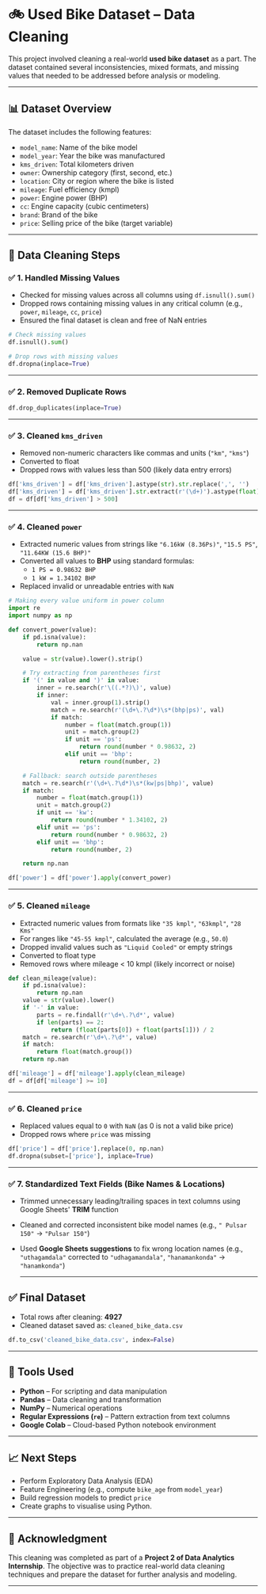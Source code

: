
# 🚲 Used Bike Dataset – Data Cleaning 

This project involved cleaning a real-world **used bike dataset** as a part. The dataset contained several inconsistencies, mixed formats, and missing values that needed to be addressed before analysis or modeling.

---

## 📊 Dataset Overview

The dataset includes the following features:

- `model_name`: Name of the bike model  
- `model_year`: Year the bike was manufactured  
- `kms_driven`: Total kilometers driven  
- `owner`: Ownership category (first, second, etc.)  
- `location`: City or region where the bike is listed  
- `mileage`: Fuel efficiency (kmpl)  
- `power`: Engine power (BHP)  
- `cc`: Engine capacity (cubic centimeters)  
- `brand`: Brand of the bike  
- `price`: Selling price of the bike (target variable)

---

## 🧼 Data Cleaning Steps

### ✅ 1. Handled Missing Values

- Checked for missing values across all columns using `df.isnull().sum()`
- Dropped rows containing missing values in any critical column (e.g., `power`, `mileage`, `cc`, `price`)
- Ensured the final dataset is clean and free of NaN entries

```python
# Check missing values
df.isnull().sum()

# Drop rows with missing values
df.dropna(inplace=True)
```
---  

### ✅ 2. Removed Duplicate Rows

```python
df.drop_duplicates(inplace=True)
```

---

### ✅ 3. Cleaned `kms_driven`

- Removed non-numeric characters like commas and units (`"km"`, `"kms"`)
- Converted to float
- Dropped rows with values less than 500 (likely data entry errors)

```python
df['kms_driven'] = df['kms_driven'].astype(str).str.replace(',', '')
df['kms_driven'] = df['kms_driven'].str.extract(r'(\d+)').astype(float)
df = df[df['kms_driven'] > 500]
```

---

### ✅ 4. Cleaned `power`

- Extracted numeric values from strings like `"6.16kW (8.36Ps)"`, `"15.5 PS"`, `"11.64KW (15.6 BHP)"`
- Converted all values to **BHP** using standard formulas:
  - `1 PS = 0.98632 BHP`
  - `1 kW = 1.34102 BHP`
- Replaced invalid or unreadable entries with `NaN`

```python
# Making every value uniform in power column
import re
import numpy as np

def convert_power(value):
    if pd.isna(value):
        return np.nan

    value = str(value).lower().strip()

    # Try extracting from parentheses first
    if '(' in value and ')' in value:
        inner = re.search(r'\((.*?)\)', value)
        if inner:
            val = inner.group(1).strip()
            match = re.search(r'(\d+\.?\d*)\s*(bhp|ps)', val)
            if match:
                number = float(match.group(1))
                unit = match.group(2)
                if unit == 'ps':
                    return round(number * 0.98632, 2)
                elif unit == 'bhp':
                    return round(number, 2)

    # Fallback: search outside parentheses
    match = re.search(r'(\d+\.?\d*)\s*(kw|ps|bhp)', value)
    if match:
        number = float(match.group(1))
        unit = match.group(2)
        if unit == 'kw':
            return round(number * 1.34102, 2)
        elif unit == 'ps':
            return round(number * 0.98632, 2)
        elif unit == 'bhp':
            return round(number, 2)

    return np.nan

df['power'] = df['power'].apply(convert_power)
```

---

### ✅ 5. Cleaned `mileage`

- Extracted numeric values from formats like `"35 kmpl"`, `"63kmpl"`, `"28 Kms"`
- For ranges like `"45-55 kmpl"`, calculated the average (e.g., `50.0`)
- Dropped invalid values such as `"Liquid Cooled"` or empty strings
- Converted to float type
- Removed rows where mileage < 10 kmpl (likely incorrect or noise)

```python
def clean_mileage(value):
    if pd.isna(value):
        return np.nan
    value = str(value).lower()
    if '-' in value:
        parts = re.findall(r'\d+\.?\d*', value)
        if len(parts) == 2:
            return (float(parts[0]) + float(parts[1])) / 2
    match = re.search(r'\d+\.?\d*', value)
    if match:
        return float(match.group())
    return np.nan

df['mileage'] = df['mileage'].apply(clean_mileage)
df = df[df['mileage'] >= 10]
```


---

### ✅ 6. Cleaned `price`

- Replaced values equal to `0` with `NaN` (as 0 is not a valid bike price)
- Dropped rows where `price` was missing

```python
df['price'] = df['price'].replace(0, np.nan)
df.dropna(subset=['price'], inplace=True)
```

---
### ✅ 7. Standardized Text Fields (Bike Names & Locations)

- Trimmed unnecessary leading/trailing spaces in text columns using Google Sheets' **TRIM** function
- Cleaned and corrected inconsistent bike model names (e.g., `" Pulsar 150"` → `"Pulsar 150"`)
- Used **Google Sheets suggestions** to fix wrong location names (e.g., `"uthagamdala"` corrected to `"udhagamandala"`, `"hanamankonda"` → `"hanamkonda"`)

  ---
  
## ✅ Final Dataset

- Total rows after cleaning: **4927**
- Cleaned dataset saved as: `cleaned_bike_data.csv`

```python
df.to_csv('cleaned_bike_data.csv', index=False)
```

---




## 🧠 Tools Used

- **Python** – For scripting and data manipulation
- **Pandas** – Data cleaning and transformation
- **NumPy** – Numerical operations
- **Regular Expressions (`re`)** – Pattern extraction from text columns
- **Google Colab** – Cloud-based Python notebook environment

---

## 📈 Next Steps

- Perform Exploratory Data Analysis (EDA)
- Feature Engineering (e.g., compute `bike_age` from `model_year`)
- Build regression models to predict `price`
- Create graphs to visualise using Python.

---

## 🙌 Acknowledgment

This cleaning was completed as part of a **Project 2 of Data Analytics Internship**. The objective was to practice real-world data cleaning techniques and prepare the dataset for further analysis and modeling.

---
